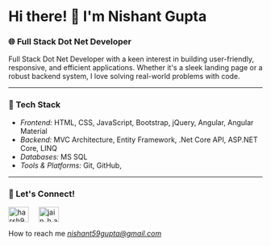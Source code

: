 # Hi there! 👋 I'm Nishant Gupta

### 🌐 Full Stack Dot Net Developer

Full Stack Dot Net Developer with a keen interest in building user-friendly, responsive, and efficient applications. Whether it's a sleek landing page or a robust backend system, I love solving real-world problems with code.

---

### 🔧 Tech Stack

- *Frontend:* HTML, CSS, JavaScript, Bootstrap, jQuery, Angular, Angular Material
- *Backend:* MVC Architecture, Entity Framework, .Net Core API, ASP.NET Core, LINQ
- *Databases:* MS SQL
- *Tools & Platforms:* Git, GitHub, 

---

### 💼 Let's Connect!

<p align="left">
<a href="https://www.linkedin.com/in/nishant-gupta-050920-dotnet/" target="blank"><img align="center" src="https://raw.githubusercontent.com/rahuldkjain/github-profile-readme-generator/master/src/images/icons/Social/linked-in-alt.svg" alt="harsh9701" height="30" width="40" /></a> &nbsp; &nbsp;
<a href="https://www.instagram.com/nishantt_59/" target="blank"><img align="center" src="https://raw.githubusercontent.com/rahuldkjain/github-profile-readme-generator/master/src/images/icons/Social/instagram.svg" alt="jain_h.a.r.s.h" height="30" width="40" /></a>
</p>

How to reach me *nishant59gupta@gmail.com*
